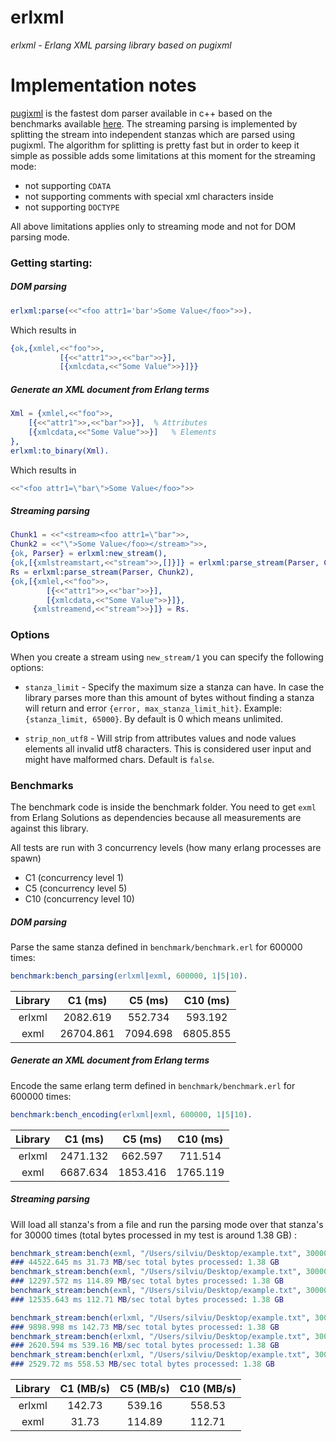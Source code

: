 # erlxml

*erlxml - Erlang XML parsing library based on pugixml* 

# Implementation notes

[pugixml][1] is the fastest dom parser available in c++ based on the benchmarks available [here][2]. The streaming parsing is implemented by 
splitting the stream into independent stanzas which are parsed using pugixml. The algorithm for splitting is pretty fast but in order to keep it simple as possible 
adds some limitations at this moment for the streaming mode:

- not supporting `CDATA`
- not supporting comments with special xml characters inside
- not supporting `DOCTYPE`

All above limitations applies only to streaming mode and not for DOM parsing mode. 

### Getting starting:

##### DOM parsing

```erlang
erlxml:parse(<<"<foo attr1='bar'>Some Value</foo>">>).
```

Which results in

```erlang
{ok,{xmlel,<<"foo">>,
           [{<<"attr1">>,<<"bar">>}],
           [{xmlcdata,<<"Some Value">>}]}}
```           

##### Generate an XML document from Erlang terms

```erlang
Xml = {xmlel,<<"foo">>,
    [{<<"attr1">>,<<"bar">>}],  % Attributes
    [{xmlcdata,<<"Some Value">>}]   % Elements
},
erlxml:to_binary(Xml).
```

Which results in

```erlang
<<"<foo attr1=\"bar\">Some Value</foo>">>
```

##### Streaming parsing

```erlang
Chunk1 = <<"<stream><foo attr1=\"bar">>,
Chunk2 = <<"\">Some Value</foo></stream>">>,
{ok, Parser} = erlxml:new_stream(),
{ok,[{xmlstreamstart,<<"stream">>,[]}]} = erlxml:parse_stream(Parser, Chunk1),
Rs = erlxml:parse_stream(Parser, Chunk2),
{ok,[{xmlel,<<"foo">>,
        [{<<"attr1">>,<<"bar">>}],
        [{xmlcdata,<<"Some Value">>}]},
     {xmlstreamend,<<"stream">>}]} = Rs.
```

### Options 

When you create a stream using `new_stream/1` you can specify the following options:

- `stanza_limit` - Specify the maximum size a stanza can have. In case the library parses more than this amount of bytes 
without finding a stanza will return and error `{error, max_stanza_limit_hit}`. Example: `{stanza_limit, 65000}`. By default is 0 which means unlimited.

- `strip_non_utf8` - Will strip from attributes values and node values elements all invalid utf8 characters. This is considered 
user input and might have malformed chars. Default is `false`.

### Benchmarks

The benchmark code is inside the benchmark folder. You need to get `exml` from Erlang Solutions as dependencies 
because all measurements are against this library. 

All tests are run with 3 concurrency levels (how many erlang processes are spawn)

- C1 (concurrency level 1)
- C5 (concurrency level 5)
- C10 (concurrency level 10)

##### DOM parsing

Parse the same stanza defined in `benchmark/benchmark.erl` for 600000 times:

``` erlang
benchmark:bench_parsing(erlxml|exml, 600000, 1|5|10).
```

| Library    | C1 (ms)      |   C5 (ms) | C10 (ms)  |
|:----------:|:------------:|:---------:|:---------:|
| erlxml     |  2082.619    |  552.734  |  593.192  |
| exml       | 26704.861    | 7094.698  | 6805.855  |

##### Generate an XML document from Erlang terms

Encode the same erlang term defined in `benchmark/benchmark.erl` for 600000 times:

``` erlang
benchmark:bench_encoding(erlxml|exml, 600000, 1|5|10).
```

| Library    | C1 (ms)      |   C5 (ms) | C10 (ms)  |
|:----------:|:------------:|:---------:|:---------:|
| erlxml     | 2471.132     |  662.597  |  711.514  |
| exml       | 6687.634     | 1853.416  | 1765.119  |


##### Streaming parsing

Will load all stanza's from a file and run the parsing mode over that stanza's for 30000 times (total bytes processed in 
my test is around 1.38 GB) :

```erlang
benchmark_stream:bench(exml, "/Users/silviu/Desktop/example.txt", 30000, 1).
### 44522.645 ms 31.73 MB/sec total bytes processed: 1.38 GB 
benchmark_stream:bench(exml, "/Users/silviu/Desktop/example.txt", 30000, 5).
### 12297.572 ms 114.89 MB/sec total bytes processed: 1.38 GB 
benchmark_stream:bench(exml, "/Users/silviu/Desktop/example.txt", 30000, 10).
### 12535.643 ms 112.71 MB/sec total bytes processed: 1.38 GB 

benchmark_stream:bench(erlxml, "/Users/silviu/Desktop/example.txt", 30000, 1). 
### 9898.998 ms 142.73 MB/sec total bytes processed: 1.38 GB 
benchmark_stream:bench(erlxml, "/Users/silviu/Desktop/example.txt", 30000, 5).
### 2620.594 ms 539.16 MB/sec total bytes processed: 1.38 GB 
benchmark_stream:bench(erlxml, "/Users/silviu/Desktop/example.txt", 30000, 10).
### 2529.72 ms 558.53 MB/sec total bytes processed: 1.38 GB 
```

| Library    | C1 (MB/s)      |   C5 (MB/s) | C10 (MB/s)  |
|:----------:|:--------------:|:-----------:|:-----------:|
| erlxml     | 142.73         |  539.16     |  558.53     |
| exml       | 31.73          |  114.89     | 112.71      |

[1]:http://pugixml.org
[2]:http://pugixml.org/benchmark.html
[3]:https://github.com/esl/exml